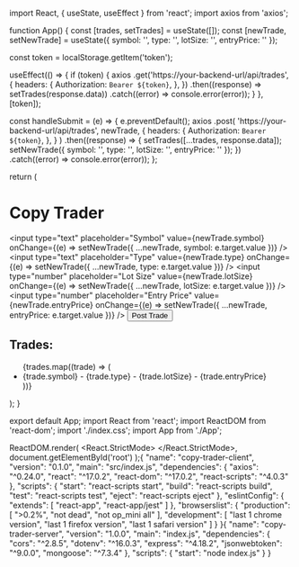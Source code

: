 import React, { useState, useEffect } from 'react';
import axios from 'axios';

function App() {
  const [trades, setTrades] = useState([]);
  const [newTrade, setNewTrade] = useState({
    symbol: '',
    type: '',
    lotSize: '',
    entryPrice: ''
  });

  const token = localStorage.getItem('token');

  useEffect(() => {
    if (token) {
      axios
        .get('https://your-backend-url/api/trades', {
          headers: {
            Authorization: `Bearer ${token}`,
          },
        })
        .then((response) => setTrades(response.data))
        .catch((error) => console.error(error));
    }
  }, [token]);

  const handleSubmit = (e) => {
    e.preventDefault();
    axios
      .post(
        'https://your-backend-url/api/trades',
        newTrade,
        {
          headers: {
            Authorization: `Bearer ${token}`,
          },
        }
      )
      .then((response) => {
        setTrades([...trades, response.data]);
        setNewTrade({
          symbol: '',
          type: '',
          lotSize: '',
          entryPrice: ''
        });
      })
      .catch((error) => console.error(error));
  };

  return (
    <div>
      <h1>Copy Trader</h1>
      <form onSubmit={handleSubmit}>
        <input
          type="text"
          placeholder="Symbol"
          value={newTrade.symbol}
          onChange={(e) => setNewTrade({ ...newTrade, symbol: e.target.value })}
        />
        <input
          type="text"
          placeholder="Type"
          value={newTrade.type}
          onChange={(e) => setNewTrade({ ...newTrade, type: e.target.value })}
        />
        <input
          type="number"
          placeholder="Lot Size"
          value={newTrade.lotSize}
          onChange={(e) => setNewTrade({ ...newTrade, lotSize: e.target.value })}
        />
        <input
          type="number"
          placeholder="Entry Price"
          value={newTrade.entryPrice}
          onChange={(e) => setNewTrade({ ...newTrade, entryPrice: e.target.value })}
        />
        <button type="submit">Post Trade</button>
      </form>
      <h2>Trades:</h2>
      <ul>
        {trades.map((trade) => (
          <li key={trade._id}>
            {trade.symbol} - {trade.type} - {trade.lotSize} - {trade.entryPrice}
          </li>
        ))}
      </ul>
    </div>
  );
}

export default App;
import React from 'react';
import ReactDOM from 'react-dom';
import './index.css';
import App from './App';

ReactDOM.render(
  <React.StrictMode>
    <App />
  </React.StrictMode>,
  document.getElementById('root')
);{
  "name": "copy-trader-client",
  "version": "0.1.0",
  "main": "src/index.js",
  "dependencies": {
    "axios": "^0.24.0",
    "react": "^17.0.2",
    "react-dom": "^17.0.2",
    "react-scripts": "^4.0.3"
  },
  "scripts": {
    "start": "react-scripts start",
    "build": "react-scripts build",
    "test": "react-scripts test",
    "eject": "react-scripts eject"
  },
  "eslintConfig": {
    "extends": [
      "react-app",
      "react-app/jest"
    ]
  },
  "browserslist": {
    "production": [
      ">0.2%",
      "not dead",
      "not op_mini all"
    ],
    "development": [
      "last 1 chrome version",
      "last 1 firefox version",
      "last 1 safari version"
    ]
  }
}{
  "name": "copy-trader-server",
  "version": "1.0.0",
  "main": "index.js",
  "dependencies": {
    "cors": "^2.8.5",
    "dotenv": "^16.0.3",
    "express": "^4.18.2",
    "jsonwebtoken": "^9.0.0",
    "mongoose": "^7.3.4"
  },
  "scripts": {
    "start": "node index.js"
  }
}
